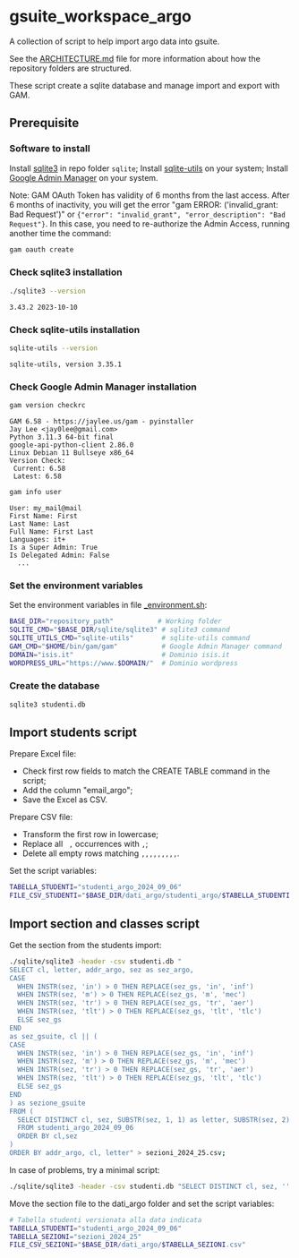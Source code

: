 # gsuite_workspace_argo

A collection of script to help import argo data into gsuite.

See the [ARCHITECTURE.md](https://matklad.github.io//2021/02/06/ARCHITECTURE.md.html) file for more information about how the repository folders are structured.

These script create a sqlite database and manage import and export with GAM.

## Prerequisite

### Software to install

Install [sqlite3](https://www.sqlite.org/index.html) in repo folder ``sqlite``;
Install [sqlite-utils](https://pypi.org/project/sqlite-utils/) on your system;
Install [Google Admin Manager](https://sites.google.com/view/gam--commands/home) on your system.

Note: GAM OAuth Token has validity of 6 months from the last access. After 6 months of inactivity, you will get the error "gam ERROR: ('invalid_grant: Bad Request')" or ``{"error": "invalid_grant", "error_description": "Bad Request"}``. In this case, you need to re-authorize the Admin Access, running another time the command:

```bash
gam oauth create
```

### Check sqlite3 installation

```bash
./sqlite3 --version
```

```plaintext
3.43.2 2023-10-10
```

### Check sqlite-utils installation

```bash
sqlite-utils --version
```

```plaintext
sqlite-utils, version 3.35.1
```

### Check Google Admin Manager installation

```bash
gam version checkrc
```

```plaintext
GAM 6.58 - https://jaylee.us/gam - pyinstaller
Jay Lee <jay0lee@gmail.com>
Python 3.11.3 64-bit final
google-api-python-client 2.86.0
Linux Debian 11 Bullseye x86_64
Version Check:
 Current: 6.58
 Latest: 6.58
```

```bash
gam info user
```

```plaintext
User: my_mail@mail
First Name: First
Last Name: Last
Full Name: First Last
Languages: it+
Is a Super Admin: True
Is Delegated Admin: False
  ...
```

### Set the environment variables

Set the environment variables in file [_environment.sh](environment.sh):

```bash
BASE_DIR="repository_path"           # Working folder
SQLITE_CMD="$BASE_DIR/sqlite/sqlite3" # sqlite3 command
SQLITE_UTILS_CMD="sqlite-utils"       # sqlite-utils command
GAM_CMD="$HOME/bin/gam/gam"           # Google Admin Manager command
DOMAIN="isis.it"                      # Dominio isis.it
WORDPRESS_URL="https://www.$DOMAIN/"  # Dominio wordpress
```

### Create the database

```bash
sqlite3 studenti.db
```

## Import students script

Prepare Excel file:

- Check first row fields to match the CREATE TABLE command in the script;
- Add the column "email_argo";
- Save the Excel as CSV.

Prepare CSV file:

- Transform the first row in lowercase;
- Replace all `` ,`` occurrences with ``,``;
- Delete all empty rows matching ``,,,,,,,,,``.

Set the script variables:

```bash
TABELLA_STUDENTI="studenti_argo_2024_09_06"
FILE_CSV_STUDENTI="$BASE_DIR/dati_argo/studenti_argo/$TABELLA_STUDENTI.csv"
```

## Import section and classes script

Get the section from the students import:

```bash
./sqlite/sqlite3 -header -csv studenti.db "
SELECT cl, letter, addr_argo, sez as sez_argo,
CASE 
  WHEN INSTR(sez, 'in') > 0 THEN REPLACE(sez_gs, 'in', 'inf')
  WHEN INSTR(sez, 'm') > 0 THEN REPLACE(sez_gs, 'm', 'mec')
  WHEN INSTR(sez, 'tr') > 0 THEN REPLACE(sez_gs, 'tr', 'aer')
  WHEN INSTR(sez, 'tlt') > 0 THEN REPLACE(sez_gs, 'tlt', 'tlc')
  ELSE sez_gs
END 
as sez_gsuite, cl || (
CASE 
  WHEN INSTR(sez, 'in') > 0 THEN REPLACE(sez_gs, 'in', 'inf')
  WHEN INSTR(sez, 'm') > 0 THEN REPLACE(sez_gs, 'm', 'mec')
  WHEN INSTR(sez, 'tr') > 0 THEN REPLACE(sez_gs, 'tr', 'aer')
  WHEN INSTR(sez, 'tlt') > 0 THEN REPLACE(sez_gs, 'tlt', 'tlc')
  ELSE sez_gs
END
) as sezione_gsuite
FROM (
  SELECT DISTINCT cl, sez, SUBSTR(sez, 1, 1) as letter, SUBSTR(sez, 2) as addr_argo, SUBSTR(sez, 1, 1) || '_' || SUBSTR(sez, 2) as sez_gs 
  FROM studenti_argo_2024_09_06 
  ORDER BY cl,sez
)
ORDER BY addr_argo, cl, letter" > sezioni_2024_25.csv;
```

In case of problems, try a minimal script:

```bash
./sqlite/sqlite3 -header -csv studenti.db "SELECT DISTINCT cl, sez, '' as sezioni_gsuite from studenti_argo_2024_09_06 ORDER BY cl,sez; " > sezioni_2024_25.csv
```

Move the section file to the dati_argo folder and set the script variables:

```bash
# Tabella studenti versionata alla data indicata
TABELLA_STUDENTI="studenti_argo_2024_09_06"
TABELLA_SEZIONI="sezioni_2024_25" 
FILE_CSV_SEZIONI="$BASE_DIR/dati_argo/$TABELLA_SEZIONI.csv"
```
